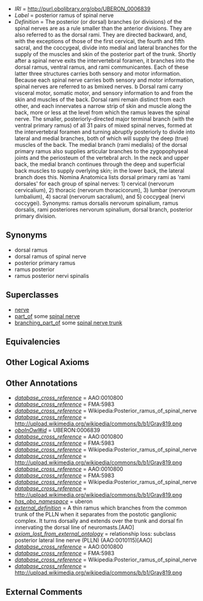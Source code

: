  * *IRI* = http://purl.obolibrary.org/obo/UBERON_0006839
 * *Label* = posterior ramus of spinal nerve
 * *Definition* = The posterior (or dorsal) branches (or divisions) of the spinal nerves are as a rule smaller than the anterior divisions. They are also referred to as the dorsal rami. They are directed backward, and, with the exceptions of those of the first cervical, the fourth and fifth sacral, and the coccygeal, divide into medial and lateral branches for the supply of the muscles and skin of the posterior part of the trunk. Shortly after a spinal nerve exits the intervertebral foramen, it branches into the dorsal ramus, ventral ramus, and rami communicantes. Each of these latter three structures carries both sensory and motor information. Because each spinal nerve carries both sensory and motor information, spinal nerves are referred to as bmixed nerves. b Dorsal rami carry visceral motor, somatic motor, and sensory information to and from the skin and muscles of the back. Dorsal rami remain distinct from each other, and each innervates a narrow strip of skin and muscle along the back, more or less at the level from which the ramus leaves the spinal nerve. The smaller, posteriorly-directed major terminal branch (with the ventral primary ramus) of all 31 pairs of mixed spinal nerves, formed at the intervertebral foramen and turning abruptly posteriorly to divide into lateral and medial branches, both of which will supply the deep (true) muscles of the back. The medial branch (rami medialis) of the dorsal primary ramus also supplies articular branches to the zygopophyseal joints and the periosteum of the vertebral arch. In the neck and upper back, the medial branch continues through the deep and superficial back muscles to supply overlying skin; in the lower back, the lateral branch does this. Nomina Anatomica lists dorsal primary rami as 'rami dorsales' for each group of spinal nerves: 1) cervical (nervorum cervicalium), 2) thoracic (nervorum thoracicorum), 3) lumbar (nervorum lumbalium), 4) sacral (nervorum sacralium), and 5) coccygeal (nervi coccygei). Synonyms: ramus dorsalis nervorum spinalium, ramus dorsalis, rami posteriores nervorum spinalium, dorsal branch, posterior primary division.

## Synonyms

 * dorsal ramus
 * dorsal ramus of spinal nerve
 * posterior primary ramus
 * ramus posterior
 * ramus posterior nervi spinalis

## Superclasses

 * [nerve](../../UBERON/21/UBERON_0001021.md)
 * [part_of](../../BFO/50/BFO_0000050.md) some [spinal nerve](../../UBERON/80/UBERON_0001780.md)
 * [branching_part_of](../../RO/80/RO_0002380.md) some [spinal nerve trunk](../../UBERON/76/UBERON_0005476.md)

## Equivalencies


## Other Logical Axioms


## Other Annotations

 * *[database_cross_reference](../../ef/oboInOwl#hasDbXref.md)* = AAO:0010800
 * *[database_cross_reference](../../ef/oboInOwl#hasDbXref.md)* = FMA:5983
 * *[database_cross_reference](../../ef/oboInOwl#hasDbXref.md)* = Wikipedia:Posterior_ramus_of_spinal_nerve
 * *[database_cross_reference](../../ef/oboInOwl#hasDbXref.md)* = http://upload.wikimedia.org/wikipedia/commons/b/b1/Gray819.png
 * *[oboInOwl#id](../../id/oboInOwl#id.md)* = UBERON:0006839
 * *[database_cross_reference](../../ef/oboInOwl#hasDbXref.md)* = AAO:0010800
 * *[database_cross_reference](../../ef/oboInOwl#hasDbXref.md)* = FMA:5983
 * *[database_cross_reference](../../ef/oboInOwl#hasDbXref.md)* = Wikipedia:Posterior_ramus_of_spinal_nerve
 * *[database_cross_reference](../../ef/oboInOwl#hasDbXref.md)* = http://upload.wikimedia.org/wikipedia/commons/b/b1/Gray819.png
 * *[database_cross_reference](../../ef/oboInOwl#hasDbXref.md)* = AAO:0010800
 * *[database_cross_reference](../../ef/oboInOwl#hasDbXref.md)* = FMA:5983
 * *[database_cross_reference](../../ef/oboInOwl#hasDbXref.md)* = Wikipedia:Posterior_ramus_of_spinal_nerve
 * *[database_cross_reference](../../ef/oboInOwl#hasDbXref.md)* = http://upload.wikimedia.org/wikipedia/commons/b/b1/Gray819.png
 * *[has_obo_namespace](../../ce/oboInOwl#hasOBONamespace.md)* = uberon
 * *[external_definition](../../UBPROP/01/UBPROP_0000001.md)* = A thin ramus which branches from the common trunk of the PLLN when it separates from the postotic ganglionic complex. It turns dorsally and extends over the trunk and dorsal fin innervating the dorsal line of neuromasts.[AAO]
 * *[axiom_lost_from_external_ontology](../../UBPROP/02/UBPROP_0000002.md)* = relationship loss: subclass posterior lateral line nerve (PLLN) (AAO:0010115)[AAO]
 * *[database_cross_reference](../../ef/oboInOwl#hasDbXref.md)* = AAO:0010800
 * *[database_cross_reference](../../ef/oboInOwl#hasDbXref.md)* = FMA:5983
 * *[database_cross_reference](../../ef/oboInOwl#hasDbXref.md)* = Wikipedia:Posterior_ramus_of_spinal_nerve
 * *[database_cross_reference](../../ef/oboInOwl#hasDbXref.md)* = http://upload.wikimedia.org/wikipedia/commons/b/b1/Gray819.png

## External Comments

